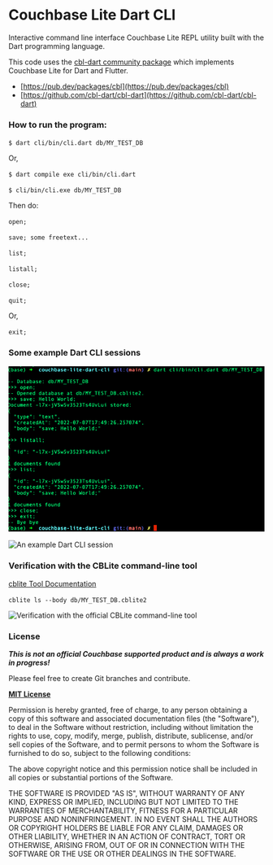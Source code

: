 # Couchbase Lite Dart CLI

Interactive command line interface Couchbase Lite REPL utility built with the Dart programming language.

This code uses the [cbl-dart community package](https://pub.dev/packages/cbl) which implements Couchbase Lite for Dart and Flutter. 

* [https://pub.dev/packages/cbl](https://pub.dev/packages/cbl)
* [https://github.com/cbl-dart/cbl-dart](https://github.com/cbl-dart/cbl-dart)




### How to run the program:

`
$ dart cli/bin/cli.dart db/MY_TEST_DB
`

Or,

`
$ dart compile exe cli/bin/cli.dart
`

`
$ cli/bin/cli.exe db/MY_TEST_DB
`

Then do:

`
open;
`

`
save; some freetext...
`

`
list;
`

`
listall;
`

`
close;
`

`
quit;
`

Or,

`
exit;
`


### Some example Dart CLI sessions

![An example Dart CLI session](./screenshots/dart-cli-session-screenshot02.png?raw=true)


![An example Dart CLI session](./screenshots/dart-cli-session-screenshot.png?raw=true)


### Verification with the CBLite command-line tool

[cblite Tool Documentation](https://github.com/couchbaselabs/couchbase-mobile-tools/blob/master/Documentation.md)

`
cblite ls --body db/MY_TEST_DB.cblite2
`

![Verification with the official CBLite command-line tool](./screenshots/cblite-session-screenshot.png?raw=true)

### License

***This is not an official Couchbase supported product and is always a work in progress!***

Please feel free to create Git branches and contribute.

**[MIT License](https://opensource.org/licenses/MIT)**

Permission is hereby granted, free of charge, to any person obtaining a copy
of this software and associated documentation files (the "Software"), to deal
in the Software without restriction, including without limitation the rights
to use, copy, modify, merge, publish, distribute, sublicense, and/or sell
copies of the Software, and to permit persons to whom the Software is
furnished to do so, subject to the following conditions:

The above copyright notice and this permission notice shall be included in all
copies or substantial portions of the Software.

THE SOFTWARE IS PROVIDED "AS IS", WITHOUT WARRANTY OF ANY KIND, EXPRESS OR
IMPLIED, INCLUDING BUT NOT LIMITED TO THE WARRANTIES OF MERCHANTABILITY,
FITNESS FOR A PARTICULAR PURPOSE AND NONINFRINGEMENT. IN NO EVENT SHALL THE
AUTHORS OR COPYRIGHT HOLDERS BE LIABLE FOR ANY CLAIM, DAMAGES OR OTHER
LIABILITY, WHETHER IN AN ACTION OF CONTRACT, TORT OR OTHERWISE, ARISING FROM,
OUT OF OR IN CONNECTION WITH THE SOFTWARE OR THE USE OR OTHER DEALINGS IN THE
SOFTWARE.
